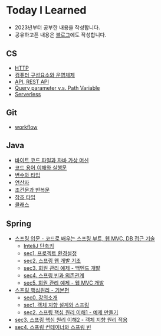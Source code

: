 # Today I Learned
- 2023년부터 공부한 내용을 작성합니다.
- 공유하고픈 내용은 [블로그](https://velog.io/@tiger)에도 작성합니다.

## CS
- [HTTP](https://github.com/seoyun-dev/TIL/blob/main/CS/HTTP.md)
- [컴퓨터 구성요소와 운영체제](https://github.com/seoyun-dev/TIL/blob/main/CS/%EC%BB%B4%ED%93%A8%ED%84%B0%20%EA%B5%AC%EC%84%B1%EC%9A%94%EC%86%8C%EC%99%80%20%EC%9A%B4%EC%98%81%EC%B2%B4%EC%A0%9C.md)
- [API, REST API](https://github.com/seoyun-dev/TIL/blob/main/CS/API%2C%20REST%20API.md)
- [Query parameter v.s. Path Variable](https://github.com/seoyun-dev/TIL/blob/main/CS/Query%20Paramete%20v.s.%20Path%20Variable.md)
- [Serverless]()
## Git
- [workflow](https://github.com/seoyun-dev/TIL/blob/main/Git/workflow.md)

## Java
- [바이트 코드 파일과 자바 가상 머신](https://github.com/seoyun-dev/TIL/blob/main/Java/1.5.%EB%B0%94%EC%9D%B4%ED%8A%B8%EC%BD%94%EB%93%9C_%ED%8C%8C%EC%9D%BC%EA%B3%BC_%EC%9E%90%EB%B0%94_%EA%B0%80%EC%83%81_%EB%A8%B8%EC%8B%A0.md)
- [코드 용어 이해와 실행문](https://github.com/seoyun-dev/TIL/blob/main/Java/1.10%2C11%2C12.%EC%BD%94%EB%93%9C_%EC%9A%A9%EC%96%B4_%EC%9D%B4%ED%95%B4_%EC%A3%BC%EC%84%9D_%EC%8B%A4%ED%96%89%EB%AC%B8.md)
- [변수와 타입](https://github.com/seoyun-dev/TIL/blob/main/Java/md/2.%EB%B3%80%EC%88%98%EC%99%80%20%ED%83%80%EC%9E%85.md)
- [연산자](https://github.com/seoyun-dev/TIL/blob/main/Java/3.%EC%97%B0%EC%82%B0%EC%9E%90.md)
- [조건문과 반복문](https://github.com/seoyun-dev/TIL/blob/main/Java/4.%EC%A1%B0%EA%B1%B4%EB%AC%B8%EA%B3%BC_%EB%B0%98%EB%B3%B5%EB%AC%B8.md)
- [참조 타입](https://github.com/seoyun-dev/TIL/blob/main/Java/5.%EC%B0%B8%EC%A1%B0_%ED%83%80%EC%9E%85.md)
- [클래스](https://github.com/seoyun-dev/TIL/blob/main/Java/6.%ED%81%B4%EB%9E%98%EC%8A%A4.md)

## Spring
- [스프링 입문 - 코드로 배우는 스프링 부트, 웹 MVC, DB 접근 기술](https://github.com/seoyun-dev/TIL/tree/main/Spring/%EC%8A%A4%ED%94%84%EB%A7%81_%EC%9E%85%EB%AC%B8)
  - [InteliJ 단축키](https://github.com/seoyun-dev/TIL/blob/main/Spring/%EC%8A%A4%ED%94%84%EB%A7%81_%EC%9E%85%EB%AC%B8/InteliJ%EB%8B%A8%EC%B6%95%ED%82%A4.md)
  - [sec1. 프로젝트 환경설정](https://github.com/seoyun-dev/TIL/blob/main/Spring/%EC%8A%A4%ED%94%84%EB%A7%81_%EC%9E%85%EB%AC%B8/sec1_%ED%94%84%EB%A1%9C%EC%A0%9D%ED%8A%B8_%ED%99%98%EA%B2%BD%EC%84%A4%EC%A0%95.md)
  - [sec2. 스프링 웹  개발 기초](https://github.com/seoyun-dev/TIL/blob/main/Spring/%EC%8A%A4%ED%94%84%EB%A7%81_%EC%9E%85%EB%AC%B8/sec2_%EC%8A%A4%ED%94%84%EB%A7%81_%EC%9B%B9_%EA%B0%9C%EB%B0%9C_%EA%B8%B0%EC%B4%88.md)
  - [sec3. 회원 관리 예제 - 백엔드 개발](https://github.com/seoyun-dev/TIL/blob/main/Spring/%EC%8A%A4%ED%94%84%EB%A7%81_%EC%9E%85%EB%AC%B8/sec3%20%ED%9A%8C%EC%9B%90_%EA%B4%80%EB%A6%AC_%EC%98%88%EC%A0%9C-%EB%B0%B1%EC%97%94%EB%93%9C_%EA%B0%9C%EB%B0%9C.md)
  - [sec4. 스프링 빈과 의존관계](https://github.com/seoyun-dev/TIL/blob/main/Spring/%EC%8A%A4%ED%94%84%EB%A7%81_%EC%9E%85%EB%AC%B8/sec4_%EC%8A%A4%ED%94%84%EB%A7%81_%EB%B9%88%EA%B3%BC_%EC%9D%98%EC%A1%B4%EA%B4%80%EA%B3%84.md)
  - [sec5. 회원 관리 예제 - 웹 MVC 개발](https://github.com/seoyun-dev/TIL/blob/main/Spring/%EC%8A%A4%ED%94%84%EB%A7%81_%EC%9E%85%EB%AC%B8/sec5_%ED%9A%8C%EC%9B%90_%EA%B4%80%EB%A6%AC_%EC%98%88%EC%A0%9C-%EC%9B%B9_MVC_%EA%B0%9C%EB%B0%9C.md)
- [스프링 핵심원리 - 기본편](https://github.com/seoyun-dev/TIL/tree/main/Spring/%EC%8A%A4%ED%94%84%EB%A7%81_%ED%95%B5%EC%8B%AC%EC%9B%90%EB%A6%AC_%EA%B8%B0%EB%B3%B8)
  - [sec0. 강의소개](https://github.com/seoyun-dev/TIL/blob/main/Spring/%EC%8A%A4%ED%94%84%EB%A7%81_%ED%95%B5%EC%8B%AC%EC%9B%90%EB%A6%AC_%EA%B8%B0%EB%B3%B8/sec0_%EA%B0%95%EC%9D%98%EC%86%8C%EA%B0%9C.md)
  - [sec1. 객체 지향 설계와 스프링](https://github.com/seoyun-dev/TIL/blob/main/Spring/%EC%8A%A4%ED%94%84%EB%A7%81_%ED%95%B5%EC%8B%AC%EC%9B%90%EB%A6%AC_%EA%B8%B0%EB%B3%B8/sec1_%EA%B0%9D%EC%B2%B4%20%EC%A7%80%ED%96%A5%20%EC%84%A4%EA%B3%84%EC%99%80%20%EC%8A%A4%ED%94%84%EB%A7%81.md)
  - [sec2. 스프링 핵심 원리 이해1 - 예제 만들기](https://github.com/seoyun-dev/TIL/blob/main/Spring/%EC%8A%A4%ED%94%84%EB%A7%81_%ED%95%B5%EC%8B%AC%EC%9B%90%EB%A6%AC_%EA%B8%B0%EB%B3%B8/sec2_%20%EC%8A%A4%ED%94%84%EB%A7%81%20%ED%95%B5%EC%8B%AC%20%EC%9B%90%EB%A6%AC%20%EC%9D%B4%ED%95%B41%20-%20%EC%98%88%EC%A0%9C%20%EB%A7%8C%EB%93%A4%EA%B8%B0.md)
- [sec3. 스프링 핵심 원리 이해2 - 객체 지향 원리 적용](https://github.com/seoyun-dev/TIL/blob/main/Spring/%EC%8A%A4%ED%94%84%EB%A7%81_%ED%95%B5%EC%8B%AC%EC%9B%90%EB%A6%AC_%EA%B8%B0%EB%B3%B8/sec3_%EC%8A%A4%ED%94%84%EB%A7%81%20%ED%95%B5%EC%8B%AC%20%EC%9B%90%EB%A6%AC%20%EC%9D%B4%ED%95%B42%20-%20%EA%B0%9D%EC%B2%B4%20%EC%A7%80%ED%96%A5%20%EC%9B%90%EB%A6%AC%20%EC%A0%81%EC%9A%A9.md)
- [sec4. 스프링 컨테이너와 스프링 빈](https://github.com/seoyun-dev/TIL/blob/main/Spring/%EC%8A%A4%ED%94%84%EB%A7%81_%ED%95%B5%EC%8B%AC%EC%9B%90%EB%A6%AC_%EA%B8%B0%EB%B3%B8/sec4_%EC%8A%A4%ED%94%84%EB%A7%81%20%EC%BB%A8%ED%85%8C%EC%9D%B4%EB%84%88%EC%99%80%20%EC%8A%A4%ED%94%84%EB%A7%81%20%EB%B9%88.md)